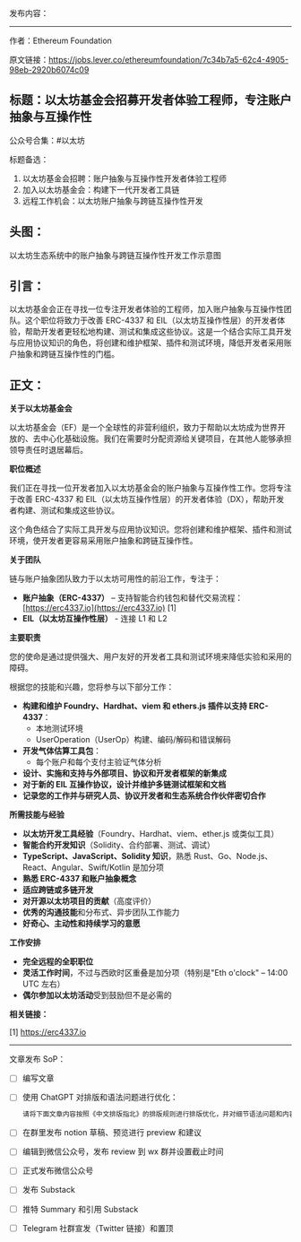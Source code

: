 发布内容：

---

作者：Ethereum Foundation

原文链接：https://jobs.lever.co/ethereumfoundation/7c34b7a5-62c4-4905-98eb-2920b6074c09

## 标题：以太坊基金会招募开发者体验工程师，专注账户抽象与互操作性

公众号合集：#以太坊

标题备选：

1. 以太坊基金会招聘：账户抽象与互操作性开发者体验工程师
2. 加入以太坊基金会：构建下一代开发者工具链
3. 远程工作机会：以太坊账户抽象与跨链互操作性开发

## 头图：

以太坊生态系统中的账户抽象与跨链互操作性开发工作示意图

## 引言：

以太坊基金会正在寻找一位专注开发者体验的工程师，加入账户抽象与互操作性团队。这个职位将致力于改善 ERC-4337 和 EIL（以太坊互操作性层）的开发者体验，帮助开发者更轻松地构建、测试和集成这些协议。这是一个结合实际工具开发与应用协议知识的角色，将创建和维护框架、插件和测试环境，降低开发者采用账户抽象和跨链互操作性的门槛。

## 正文：

**关于以太坊基金会**

以太坊基金会（EF）是一个全球性的非营利组织，致力于帮助以太坊成为世界开放的、去中心化基础设施。我们在需要时分配资源给关键项目，在其他人能够承担领导责任时退居幕后。

**职位概述**

我们正在寻找一位开发者加入以太坊基金会的账户抽象与互操作性工作。您将专注于改善 ERC-4337 和 EIL（以太坊互操作性层）的开发者体验（DX），帮助开发者构建、测试和集成这些协议。

这个角色结合了实际工具开发与应用协议知识。您将创建和维护框架、插件和测试环境，使开发者更容易采用账户抽象和跨链互操作性。

**关于团队**

链与账户抽象团队致力于以太坊可用性的前沿工作，专注于：
- **账户抽象（ERC-4337）** – 支持智能合约钱包和替代交易流程：[https://erc4337.io](https://erc4337.io) [1]
- **EIL（以太坊互操作性层）** - 连接 L1 和 L2

**主要职责**

您的使命是通过提供强大、用户友好的开发者工具和测试环境来降低实验和采用的障碍。

根据您的技能和兴趣，您将参与以下部分工作：
- **构建和维护 Foundry、Hardhat、viem 和 ethers.js 插件以支持 ERC-4337**：
  - 本地测试环境
  - UserOperation（UserOp）构建、编码/解码和错误解码
- **开发气体估算工具包**：
  - 每个账户和每个支付主验证气体分析
- **设计、实施和支持与外部项目、协议和开发者框架的新集成**
- **对于新的 EIL 互操作协议，设计并维护多链测试框架和文档**
- **记录您的工作并与研究人员、协议开发者和生态系统合作伙伴密切合作**

**所需技能与经验**

- **以太坊开发工具经验**（Foundry、Hardhat、viem、ether.js 或类似工具）
- **智能合约开发知识**（Solidity、合约部署、测试、调试）
- **TypeScript、JavaScript、Solidity 知识**，熟悉 Rust、Go、Node.js、React、Angular、Swift/Kotlin 是加分项
- **熟悉 ERC-4337 和账户抽象概念**
- **适应跨链或多链开发**
- **对开源以太坊项目的贡献**（高度评价）
- **优秀的沟通技能**和分布式、异步团队工作能力
- **好奇心、主动性和持续学习的意愿**

**工作安排**

- **完全远程的全职职位**
- **灵活工作时间**，不过与西欧时区重叠是加分项（特别是"Eth o'clock" – 14:00 UTC 左右）
- **偶尔参加以太坊活动**受到鼓励但不是必需的

**相关链接：**

[1] https://erc4337.io

---

文章发布 SoP：

- [ ]  编写文章
- [ ]  使用 ChatGPT 对排版和语法问题进行优化：
    
    ```jsx
    请将下面文章内容按照《中文排版指北》的排版规则进行排版优化，并对细节语法问题和内容在不改变原意的情况下进行优化：
    ```
    
- [ ]  在群里发布 notion 草稿、预览进行 preview 和建议
- [ ]  编辑到微信公众号，发布 review 到 wx 群并设置截止时间
- [ ]  正式发布微信公众号
- [ ]  发布 Substack
- [ ]  推特 Summary 和引用 Substack
- [ ]  Telegram 社群宣发（Twitter 链接）和置顶
